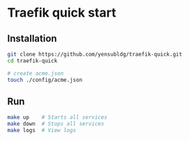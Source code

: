 # Traefik quick start

## Installation

```bash
git clone https://github.com/yensubldg/traefik-quick.git
cd traefik-quick

# create acme.json
touch ./config/acme.json
```

## Run

```bash
make up    # Starts all services
make down  # Stops all services
make logs  # View logs
```
